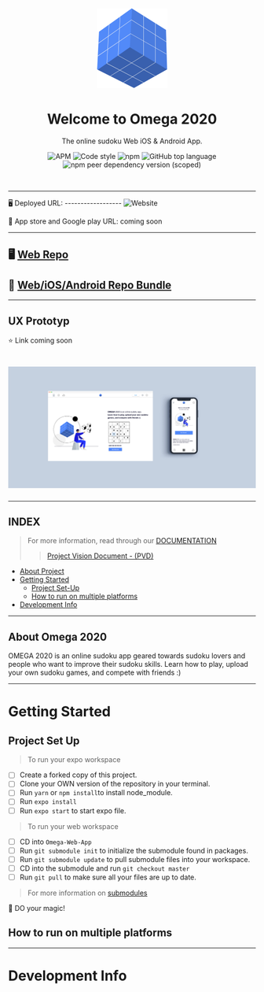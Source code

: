 <h1 align="center"><img src="assets/omega-logo.png" /></h1>

<h1 align="center">Welcome to Omega 2020</h1>
<p align="center">The online sudoku Web iOS & Android App.</p>

<div align="center">

![APM](https://img.shields.io/apm/l/vim-mode?style=for-the-badge)
![Code style](https://img.shields.io/badge/code_style-prettier-ff69b4.svg?style=for-the-badge)
![npm](https://img.shields.io/npm/v/npm?style=for-the-badge)
![GitHub top language](https://img.shields.io/github/languages/top/JessicaDosseh/Omega-Expo?color=yellow&style=for-the-badge)
![npm peer dependency version (scoped)](https://img.shields.io/npm/dependency-version/eslint-config/dev/eslint?color=blueviolet&style=for-the-badge)


</div>

<br>

---

:desktop_computer: Deployed URL: ------------------ ![Website](https://img.shields.io/website?color=green&style=flat-square&url=https%3A%2F%2Fomega2020.netlify.app%2F)

:iphone: App store and Google play URL: coming soon


---

## :desktop_computer:  [Web Repo](https://github.com/JessicaDosseh/Omega-Web-App.git)  

## :iphone: [Web/iOS/Android Repo Bundle](https://github.com/JessicaDosseh/Omega-Expo.git) 

---

## UX Prototyp
:star: Link coming soon

<h1 align="center"><img src="assets/web-mobile-app.png" /></h1>

---

## INDEX

> For more information, read through our [DOCUMENTATION](https://github.com/JessicaDosseh/Omega-Expo/tree/master/DOCUMENTATION)
>> [Project Vision Document - (PVD)](https://github.com/JessicaDosseh/Omega-Web-App/blob/master/DOCUMENTATION/0.0.1.DOCS/PVD.md)

- [About Project](#about-omega-2020) 
- [Getting Started](#getting-started) 
    - [Project Set-Up](#project-set-up)
    - [How to run on multiple platforms](#how-to-run-on-multiple-platforms) 
- [Development Info](#development-info) 
 

---

## About Omega 2020

OMEGA 2020 is an online sudoku app geared towards sudoku lovers and people who want to improve their sudoku skills.
Learn how to play, upload your own sudoku games, and compete with friends :)

---

# Getting Started

## Project Set Up

> To run your expo workspace 
- [ ] Create a forked copy of this project.
- [ ] Clone your OWN version of the repository in your terminal. 
- [ ] Run `yarn` or `npm install`to install node_module.
- [ ] Run `expo install`
- [ ] Run `expo start` to start expo file. 

> To run your web workspace 
- [ ] CD into `Omega-Web-App`
- [ ] Run `git submodule init` to initialize the submodule found in packages. 
- [ ] Run `git submodule update` to pull submodule files into your workspace. 
- [ ] CD into the submodule and run `git checkout master`
- [ ] Run `git pull` to make sure all your files are up to date. 
> For more information on [submodules](https://chrisjean.com/git-submodules-adding-using-removing-and-updating/)

:rocket:  DO your magic! 

## How to run on multiple platforms


---

# Development Info


